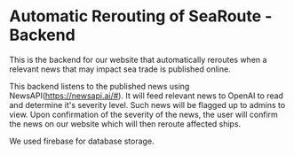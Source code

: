 # Automatic Rerouting of SeaRoute - Backend
This is the backend for our website that automatically reroutes when a relevant news that may impact sea trade is published online.

This backend listens to the published news using NewsAPI(https://newsapi.ai/#). It will feed relevant news to OpenAI to read and determine it's severity level. Such news will be flagged up to admins to view. Upon confirmation of the severity of the news, the user will confirm the news on our website which will then reroute affected ships.

We used firebase for database storage.
